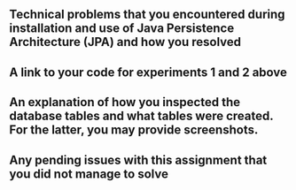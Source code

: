 ## Technical problems that you encountered during installation and use of Java Persistence Architecture (JPA) and how you resolved

## A link to your code for experiments 1 and 2 above

## An explanation of how you inspected the database tables and what tables were created. For the latter, you may provide screenshots.

## Any pending issues with this assignment that you did not manage to solve
